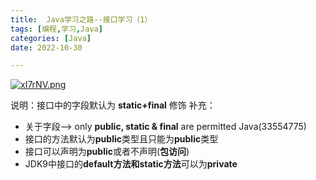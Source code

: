 ```yaml
---
title:  Java学习之路--接口学习（1）
tags: [编程,学习,Java]
categories: [Java]
date: 2022-10-30

---
```

[![xI7rNV.png](https://s1.ax1x.com/2022/10/30/xI7rNV.png)](https://imgse.com/i/xI7rNV)

说明：接口中的字段默认为 **static+final** 修饰
补充：
- 关于字段--> only **public, static & final** are permitted Java(33554775)
- 接口的方法默认为**public**类型且只能为**public**类型
- 接口可以声明为**public**或者不声明(**包访问**)
- JDK9中接口的**default方法和static方法**可以为**private**
